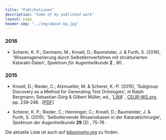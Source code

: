 ```yaml
---
title: "Publikationen"
description: "Some of my published work"
layout: page
header-img: "../img/about-bg.jpg"
---
```

### 2016

- Scherer, K. P.; Germann, M.; Knoell, D.; Baumeister, J. & Furth, S. (2016), 'Wissensgenerierung durch Selbstlernverfahren mit strukturierten Katarakt-Daten', _Spektrum für Augenheilkunde_ **2** , 90 .

### 2015

- Knoell, D.; Rieder, C.; Atzmueller, M. & Scherer, K.-P. (2015), 'Subgroup Discovery as a Method for Generating Test Ontologies', _in_ Ralph Bergmann; Sebastian Görg & Gilbert Müller, ed., '[LWA](http://ceur-ws.org/Vol-1458/)' , [CEUR-WS.org](http://CEUR-WS.org/), pp. 239-246 . [[PDF](http://ceur-ws.org/Vol-1458/F05_CRC54_Knoell.pdf)]

- Scherer, K. P.; Rieder, C.; Henninger, C.; Knoell, D.; Baumeister, J. & Furth, S. (2015), 'Selbstlernende Wissensbasen in der Kataraktchirurgie', _Spektrum der Augenheilkunde_ **29** (2) , 75-76 .




Die aktuelle Liste ist auch auf [bibsonomy.org](http://www.bibsonomy.org/user/knda/myown?items=1000&resourcetype=publication&sortPage=year&sortPageOrder=desc&format=embed) zu finden.